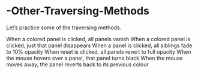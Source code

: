 # -Other-Traversing-Methods
Let’s practice some of the traversing methods.


When a colored panel is clicked, all panels vanish
When a colored panel is clicked, just that panel disappears
When a panel is clicked, all siblings fade to 10% opacity
When reset is clicked, all panels revert to full opacity
When the mouse hovers over a panel, that panel turns black
When the mouse moves away, the panel reverts back to its previous colour
